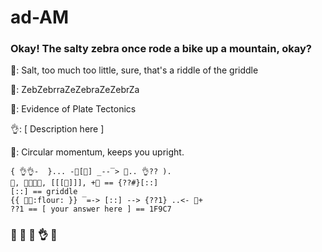 # ad-AM

### Okay! The salty zebra once rode a bike up a mountain, okay?
 
🧂: Salt, too much too little, sure, that's a riddle of the griddle

🦓: ZebZebrraZeZebraZeZebrZa

🗻: Evidence of Plate Tectonics

👌: [ Description here ]

🚴: Circular momentum, keeps you upright.
 
 
```
{ 👌👌-  }... -🦓[🚴] _--‾> 🗻.. 👌?? ).
🧂, 🧂🧂🧂🧂, [[[🧂]]], +🧂 == {??#}[::]
[::] == griddle
{{ 🥚🥛:flour: }} ‾=-> [::] --> {??1} ..<- 🧂+
??1 == [ your answer here ] == 1F9C7
```

### 🧂 🦓 🗻 👌 🚴